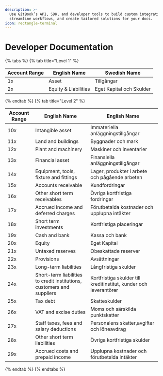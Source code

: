 ```yaml
---
description: >-
  Use GitBook’s API, SDK, and developer tools to build custom integrations,
  streamline workflows, and create tailored solutions for your docs.
icon: rectangle-terminal
---
```


# Developer Documentation

{% tabs %}
{% tab title="Level 1" %}

| Account Range | English Name          | Swedish Name           |
|---------------|----------------------|------------------------|
| 1x            | Asset                | Tillgångar             |
| 2x            | Equity & Liabilities | Eget Kapital och Skulder |

{% endtab %}
{% tab title="Level 2" %}

| Account Range | English Name                                                | English Name                                       |
|---------------|-----------------------------------------------------------|---------------------------------------------------|
| 10x           | Intangible asset                                          | Immateriella anläggningstillgångar                 |
| 11x           | Land and buildings                                        | Byggnader och mark                                 |
| 12x           | Plant and machinery                                       | Maskiner och inventarier                           |
| 13x           | Financial asset                                           | Finansiella anläggningstillgångar                  |
| 14x           | Equipment, tools, fixture and fittings                    | Lager, produkter i arbete och pågående arbeten     |
| 15x           | Accounts receivable                                       | Kundfordringar                                     |
| 16x           | Other short term receivables                              | Övriga kortfristiga fordringar                     |
| 17x           | Accrued income and deferred charges                       | Förutbetalda kostnader och upplupna intäkter       |
| 18x           | Short term investments                                    | Kortfristiga placeringar                           |
| 19x           | Cash and bank                                             | Kassa och bank                                     |
| 20x           | Equity                                                    | Eget Kapital                                       |
| 21x           | Untaxed reserves                                          | Obeskattade reserver                               |
| 22x           | Provisions                                                | Avsättningar                                       |
| 23x           | Long-term liabilities                                     | Långfristiga skulder                               |
| 24x           | Short-term liabilities to credit institutions, customers and suppliers | Kortfristiga skulder till kreditinstitut, kunder och leverantörer |
| 25x           | Tax debt                                                  | Skatteskulder                                      |
| 26x           | VAT and excise duties                                     | Moms och särskilda punktskatter                    |
| 27x           | Staff taxes, fees and salary deductions                   | Personalens skatter,avgifter och löneavdrag        |
| 28x           | Other short term liabilities                              | Övriga kortfristiga skulder                        |
| 29x           | Accrued costs and prepaid income                          | Upplupna kostnader och förutbetalda intäkter       |

{% endtab %}
{% endtabs %}
